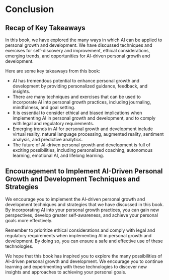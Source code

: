 # Conclusion

Recap of Key Takeaways
----------------------

In this book, we have explored the many ways in which AI can be applied to personal growth and development. We have discussed techniques and exercises for self-discovery and improvement, ethical considerations, emerging trends, and opportunities for AI-driven personal growth and development.

Here are some key takeaways from this book:

* AI has tremendous potential to enhance personal growth and development by providing personalized guidance, feedback, and insights.
* There are many techniques and exercises that can be used to incorporate AI into personal growth practices, including journaling, mindfulness, and goal setting.
* It is essential to consider ethical and biased implications when implementing AI in personal growth and development, and to comply with legal and regulatory requirements.
* Emerging trends in AI for personal growth and development include virtual reality, natural language processing, augmented reality, sentiment analysis, and predictive analytics.
* The future of AI-driven personal growth and development is full of exciting possibilities, including personalized coaching, autonomous learning, emotional AI, and lifelong learning.

Encouragement to Implement AI-Driven Personal Growth and Development Techniques and Strategies
----------------------------------------------------------------------------------------------

We encourage you to implement the AI-driven personal growth and development techniques and strategies that we have discussed in this book. By incorporating AI into your personal growth practices, you can gain new perspectives, develop greater self-awareness, and achieve your personal goals more effectively.

Remember to prioritize ethical considerations and comply with legal and regulatory requirements when implementing AI in personal growth and development. By doing so, you can ensure a safe and effective use of these technologies.

We hope that this book has inspired you to explore the many possibilities of AI-driven personal growth and development. We encourage you to continue learning and experimenting with these technologies to discover new insights and approaches to achieving your personal goals.
